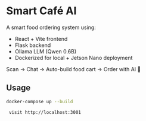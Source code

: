 # Smart Café AI

A smart food ordering system using:
- React + Vite frontend
- Flask backend
- Ollama LLM (Qwen 0.6B)
- Dockerized for local + Jetson Nano deployment

Scan → Chat → Auto-build food cart → Order with AI 🤖

## Usage

```bash
docker-compose up --build

 visit http://localhost:3001
